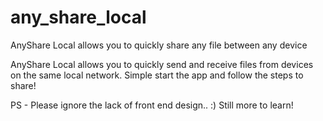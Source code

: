 # any_share_local
AnyShare Local allows you to quickly share any file between any device


AnyShare Local allows you to quickly send and receive files from devices on the same local network.
Simple start the app and follow the steps to share!

PS - Please ignore the lack of front end design.. :) 
Still more to learn!
